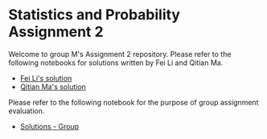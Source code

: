 # Statistics and Probability Assignment 2

Welcome to group M's Assignment 2 repository. Please refer to the following notebooks for solutions written by Fei Li and Qitian Ma.

* [Fei Li's solution](fei-li/fei-li-assignment-2.ipynb)
* [Qitian Ma's solution](qitian-ma/qitian-assignment-2.ipynb)


Please refer to the following notebook for the purpose of group assignment evaluation.

* [Solutions - Group](group-submission/stats-and-prob-assignment-2.ipynb)

